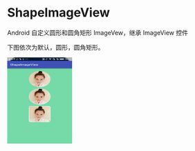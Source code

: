 # ShapeImageView
Android 自定义圆形和圆角矩形 ImageVew，继承 ImageView 控件

下图依次为默认，圆形，圆角矩形。<br/>

<img src="https://github.com/xing16/ShapeImageView/raw/master/screenshot/screen.png" width="150" height="200" alt="图片描述文字"/>


